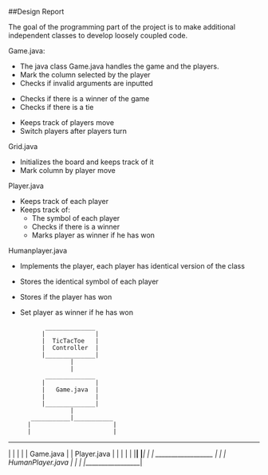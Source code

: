 ##Design Report

The goal of the programming part of the project is to make additional independent classes to develop loosely coupled code.

Game.java:
+ The java class Game.java handles the game and the players.
+ Mark the column selected by the player
+ Checks if invalid arguments are inputted
- Checks if there is a winner of the game
- Checks if there is a tie
+ Keeps track of players move
+ Switch players after players turn

Grid.java

* Initializes the board and keeps track of it
* Mark column by player move

Player.java
* Keeps track of each player
* Keeps track of:
	* The symbol of each player
	* Checks if there is a winner
	* Marks player as winner if he has won

Humanplayer.java

* Implements the player, each player has identical version of the class
* Stores the identical symbol of each player
* Stores if the player has won
* Set player as winner if he has won

			 ______________
			|			   |
			|  TicTacToe   |
			|  Controller  |
			|______________|
					|
					|
			 ______________
			|			   |
			|   Game.java  |
			|              |
			|______________|
					|
		 ___________|___________
		|						|
		|						|
 ______________			 _______________			
|			   |		|				|
|   Game.java  |		|	Player.java |
|              |		|               |
|______________|		|_______________|
								|
								|
						 __________________
						|			       |
						| HumanPlayer.java |
						|              	   |
						|__________________|
